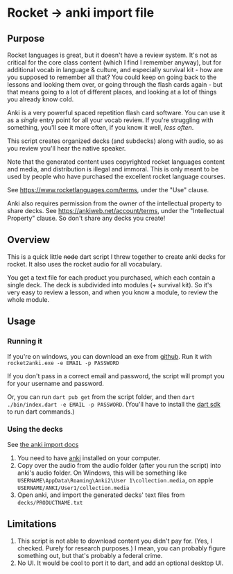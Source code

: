 # Rocket -> anki import file

## Purpose
Rocket languages is great, but it doesn't have a review system. It's not as critical for the core class content (which
I find I remember anyway), but for additional vocab in language & culture, and especially survival kit - how are you
supposed to remember all that? You could keep on going back to the lessons and looking them over, or going through the
flash cards again - but that means going to a lot of different places, and looking at a lot of things you already know
cold.

Anki is a very powerful spaced repetition flash card software. You can use it as a *single* entry point for all your vocab
review. If you're struggling with something, you'll see it more often, if you know it well, *less often*.

This script creates organized decks (and subdecks) along with audio, so as you review you'll hear the native speaker.

Note that the generated content uses copyrighted rocket languages content and media, and distribution is illegal and
immoral. This is only meant to be used by people who have purchased the excellent rocket language courses.

See https://www.rocketlanguages.com/terms, under the "Use" clause.
 
Anki also requires permission from the owner of the intellectual property to share decks.
See https://ankiweb.net/account/terms, under the "Intellectual Property" clause.
So don't share any decks you create!

## Overview
This is a quick little ~~node~~ dart script I threw together to create anki decks for rocket. It also uses the rocket audio for all vocabulary.

You get a text file for each product you purchased, which each contain a single deck. The deck is subdivided into modules (+ survival kit).
So it's very easy to review a lesson, and when you know a module, to review the whole module.

## Usage

### Running it
If you're on windows, you can download an exe from [github](https://github.com/yringler/rocket2anki/releases/latest).
Run it with `rocket2anki.exe -e EMAIL -p PASSWORD`

If you don't pass in a correct email and password, the script will prompt you for your username and password.

Or, you can run `dart pub get` from the script folder, and then `dart ./bin/index.dart -e EMAIL -p PASSWORD`.
(You'll have to install the [dart sdk][dart sdk download page] to run dart commands.)

### Using the decks
See [the anki import docs][anki import]

1. You need to have [anki][anki home] installed on your computer. 
2. Copy over the audio from the audio folder (after you run the script) into anki's audio folder. On Windows, this will be something like `USERNAME\AppData\Roaming\Anki2\User 1\collection.media`, on apple `USERNAME/ANKI/User1/collection.media`
3. Open anki, and import the generated decks' text files from `decks/PRODUCTNAME.txt`

## Limitations
1. This script is not able to download content you didn't pay for. (Yes, I checked. Purely for research purposes.) I mean, you can probably figure something out, but that's probably a federal crime.
4. No UI. It would be cool to port it to dart, and add an optional desktop UI.

[anki home]: https://apps.ankiweb.net/
[dart sdk download page]: https://dart.dev/get-dart
[anki import]: https://docs.ankiweb.net/importing/text-files.html#importing-media